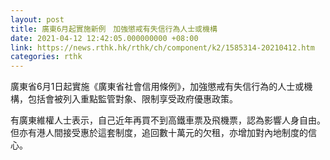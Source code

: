 ```yaml
---
layout: post
title: 廣東6月起實施新例　加強懲戒有失信行為人士或機構
date: 2021-04-12 12:42:05.000000000 +08:00
link: https://news.rthk.hk/rthk/ch/component/k2/1585314-20210412.htm
categories: rthk
---
```


廣東省6月1日起實施《廣東省社會信用條例》，加強懲戒有失信行為的人士或機構，包括會被列入重點監管對象、限制享受政府優惠政策。

有廣東維權人士表示，自己近年再買不到高鐵車票及飛機票，認為影響人身自由。但亦有港人間接受惠於這套制度，追回數十萬元的欠租，亦增加對內地制度的信心。
